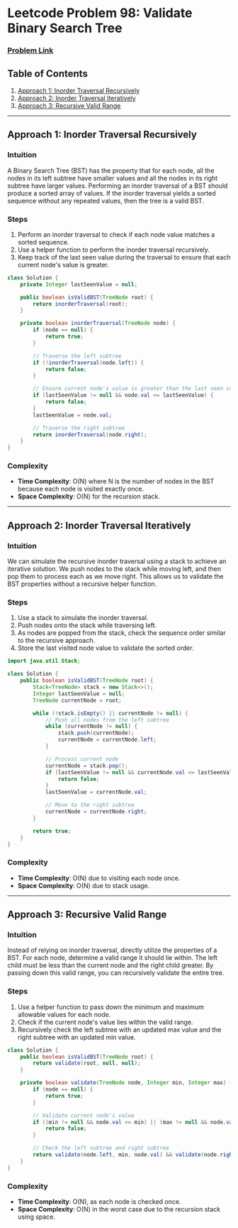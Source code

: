 # Leetcode Problem 98: Validate Binary Search Tree
### [Problem Link](https://leetcode.com/problems/validate-binary-search-tree/)

## Table of Contents
1. [Approach 1: Inorder Traversal Recursively](#approach-1)
2. [Approach 2: Inorder Traversal Iteratively](#approach-2)
3. [Approach 3: Recursive Valid Range](#approach-3)

---

## Approach 1: Inorder Traversal Recursively

### Intuition
A Binary Search Tree (BST) has the property that for each node, all the nodes in its left subtree have smaller values and all the nodes in its right subtree have larger values. Performing an inorder traversal of a BST should produce a sorted array of values. If the inorder traversal yields a sorted sequence without any repeated values, then the tree is a valid BST.

### Steps
1. Perform an inorder traversal to check if each node value matches a sorted sequence.
2. Use a helper function to perform the inorder traversal recursively.
3. Keep track of the last seen value during the traversal to ensure that each current node's value is greater.

```java
class Solution {
    private Integer lastSeenValue = null;

    public boolean isValidBST(TreeNode root) {
        return inorderTraversal(root);
    }

    private boolean inorderTraversal(TreeNode node) {
        if (node == null) {
            return true;
        }

        // Traverse the left subtree
        if (!inorderTraversal(node.left)) {
            return false;
        }

        // Ensure current node's value is greater than the last seen value
        if (lastSeenValue != null && node.val <= lastSeenValue) {
            return false;
        }
        lastSeenValue = node.val;

        // Traverse the right subtree
        return inorderTraversal(node.right);
    }
}
```

### Complexity
- **Time Complexity**: O(N) where N is the number of nodes in the BST because each node is visited exactly once.
- **Space Complexity**: O(N) for the recursion stack.

---

## Approach 2: Inorder Traversal Iteratively

### Intuition
We can simulate the recursive inorder traversal using a stack to achieve an iterative solution. We push nodes to the stack while moving left, and then pop them to process each as we move right. This allows us to validate the BST properties without a recursive helper function.

### Steps
1. Use a stack to simulate the inorder traversal.
2. Push nodes onto the stack while traversing left.
3. As nodes are popped from the stack, check the sequence order similar to the recursive approach.
4. Store the last visited node value to validate the sorted order.

```java
import java.util.Stack;

class Solution {
    public boolean isValidBST(TreeNode root) {
        Stack<TreeNode> stack = new Stack<>();
        Integer lastSeenValue = null;
        TreeNode currentNode = root;

        while (!stack.isEmpty() || currentNode != null) {
            // Push all nodes from the left subtree
            while (currentNode != null) {
                stack.push(currentNode);
                currentNode = currentNode.left;
            }

            // Process current node
            currentNode = stack.pop();
            if (lastSeenValue != null && currentNode.val <= lastSeenValue) {
                return false;
            }
            lastSeenValue = currentNode.val;

            // Move to the right subtree
            currentNode = currentNode.right;
        }

        return true;
    }
}
```

### Complexity
- **Time Complexity**: O(N) due to visiting each node once.
- **Space Complexity**: O(N) due to stack usage.

---

## Approach 3: Recursive Valid Range

### Intuition
Instead of relying on inorder traversal, directly utilize the properties of a BST. For each node, determine a valid range it should lie within. The left child must be less than the current node and the right child greater. By passing down this valid range, you can recursively validate the entire tree.

### Steps
1. Use a helper function to pass down the minimum and maximum allowable values for each node.
2. Check if the current node's value lies within the valid range.
3. Recursively check the left subtree with an updated max value and the right subtree with an updated min value.

```java
class Solution {
    public boolean isValidBST(TreeNode root) {
        return validate(root, null, null);
    }

    private boolean validate(TreeNode node, Integer min, Integer max) {
        if (node == null) {
            return true;
        }

        // Validate current node's value
        if ((min != null && node.val <= min) || (max != null && node.val >= max)) {
            return false;
        }

        // Check the left subtree and right subtree
        return validate(node.left, min, node.val) && validate(node.right, node.val, max);
    }
}
```

### Complexity
- **Time Complexity**: O(N), as each node is checked once.
- **Space Complexity**: O(N) in the worst case due to the recursion stack using space.

